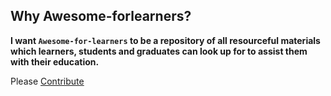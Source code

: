 ## Why Awesome-forlearners?

**I want ```Awesome-for-learners``` to be a repository
of all resourceful materials which learners, students 
and graduates can look up for to assist them with their education.**


Please [Contribute](https://github.com/Kanhalelor/awesome-for-learners#CONTRIBUTIONS)
